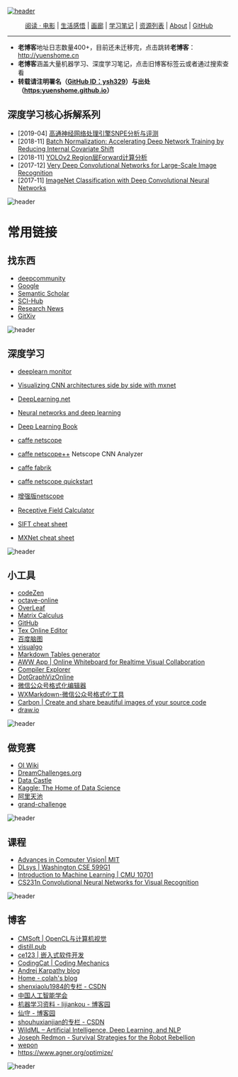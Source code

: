 [![header](./assets/header01.jpg)](https://yuenshome.github.io)

<center> <a href="./reading/" target="_blank">阅读 · 电影</a>  |  <a href="./life/" target="_blank">生活感悟</a>   |  <a href="./gallery/" target="_blank">画廊</a>   |   <a href="./study/" target="_blank">学习笔记</a>   |   <a href="./resource/" target="_blank">资源列表</a> |  <a href="./about/" target="_blank">About</a>  | <a href="https://github.com/ysh329" target="_blank">GitHub</a> </center>

------

- **老博客**地址日志数量400+，目前还未迁移完，点击跳转**老博客**：<a href="http://yuenshome.cn" target="_blank">http://yuenshome.cn</a>
- **老博客**涵盖大量机器学习、深度学习笔记，点击旧博客标签云或者通过搜索查看
- **转载请注明署名（[GitHub ID：ysh329](https://github.com/ysh329)）与出处（[https:yuenshome.github.io](https:yuenshome.github.io)）**

## 深度学习核心拆解系列


- [2019-04] [高通神经网络处理引擎SNPE分析与评测](../timeline/2019-04/snpe/)  
- [2018-11] [Batch Normalization: Accelerating Deep Network Training by Reducing Internal Covariate Shift](../timeline/2018-11/batchnorm/)
- [2018-11] [YOLOv2 Region层Forward计算分析](../timeline/2018-11/yolov2-region-source-code/)
- [2017-12] [Very Deep Convolutional Networks for Large-Scale Image Recognition](../timeline/2017-12/vgg/)
- [2017-11] [ImageNet Classification with Deep Convolutional Neural Networks](../timeline/2017-11/alexnet/) 

<script type="text/javascript" async src="https://cdn.mathjax.org/mathjax/latest/MathJax.js?config=TeX-MML-AM_CHTML"> </script>

![header](./assets/header14.jpg)

# 常用链接

## 找东西  
- <a href="https://deepcommunity.com" target="_blank">deepcommunity</a>    
- <a href="http://guge.suanfazu.com/" target="_blank">Google</a>  
- <a href="https://www.semanticscholar.org" target="_blank">Semantic Scholar</a>  
- <a href="http://www.sci-hub.cc/" target="_blank">SCI-Hub</a>  
- <a href="https://www.researchnews.com/" target="_blank">Research News</a>  
- <a href="https://gitxiv.com/" target="_blank">GitXiv</a>  

![header](./assets/header26.jpg)

## 深度学习  
- <a href="https://deeplearn.org" target="_blank">deeplearn monitor</a>    
- <a href="http://josephpcohen.com/w/visualizing-cnn-architectures-side-by-side-with-mxnet/" target="_blank">Visualizing CNN architectures side by side with mxnet</a>    
- <a href="http://deeplearning.net/" target="_blank">DeepLearning.net</a>  
- <a href="http://neuralnetworksanddeeplearning.com/index.html" target="_blank">Neural networks and deep learning </a>  
- <a href="http://www.deeplearningbook.org/" target="_blank">Deep Learning Book</a>  
- <a href="http://ethereon.github.io/netscope/#/editor" target="_blank">caffe netscope</a>  
- <a href="https://dgschwend.github.io/netscope/#/editor" target="_blank">caffe netscope++</a>  Netscope CNN Analyzer

- <a href="http://fabrik.cloudcv.org" target="_blank">caffe fabrik</a>  
- <a href="http://ethereon.github.io/netscope/quickstart.html" target="_blank">caffe netscope quickstart</a>  
- <a href="https://cwlacewe.github.io/netscope/quickstart.html" target="_blank">增强版netscope</a>  
- <a href="http://fomoro.com/tools/receptive-fields/" target="_blank">Receptive Field Calculator</a>  
- <a href="http://ufoym.com/" target="_blank">SIFT cheat sheet</a>  
- <a href="https://amazonaws-china.com/cn/blogs/ai/exploiting-the-unique-features-of-the-apache-mxnet-deep-learning-framework-with-a-cheat-sheet/" target="_blank">MXNet cheat sheet</a>  

![header](./assets/header36.jpg)

## 小工具  
- <a href="http://codezen.rishimohan.me" target="_blank">codeZen</a>  
- <a href="http://octave-online.net/" target="_blank">octave-online</a>  
- <a href="https://www.overleaf.com" target="_blank">OverLeaf</a>  
- <a href="http://www.matrixcalculus.org" target="_blank">Matrix Calculus</a>  
- <a href="https://github.com/" target="_blank">GitHub</a>  
- <a href="http://www.codecogs.com/latex/eqneditor.php" target="_blank">Tex Online Editor</a>  
- <a href="naotu.baidu.com" target="_blank">百度脑图</a>  
- <a href="https://visualgo.net/zh" target="_blank">visualgo</a>  
- <a href="http://www.tablesgenerator.com/markdown_tables" target="_blank">Markdown Tables generator</a>  
- <a href="https://awwapp.com/" target="_blank">AWW App | Online Whiteboard for Realtime Visual Collaboration</a>  
- <a href="https://godbolt.org/" target="_blank">Compiler Explorer</a>  
- <a href="https://dreampuf.github.io/GraphvizOnline" target="_blank">DotGraphVizOnline</a>  
- <a href="https://lab.lyric.im/wxformat/" target="_blank">微信公众号格式化编辑器</a>  
- <a href="http://md.barretlee.com/" target="_blank">WXMarkdown-微信公众号格式化工具</a>  
- <a href="https://carbon.now.sh/" target="_blank">Carbon | Create and share beautiful images of your source code</a>  
- <a href="https://app.diagrams.net/" target="_blank">draw.io</a>  


![header](./assets/header31.jpg)

## 做竞赛  
- <a href="https://oi-wiki.org/" target="_blank">OI Wiki</a>  
- <a href="http://dreamchallenges.org/" target="_blank">DreamChallenges.org</a>  
- <a href="http://www.pkbigdata.com/" target="_blank">Data Castle</a>  
- <a href="http://www.kaggle.com/" target="_blank">Kaggle: The Home of Data Science</a>  
- <a href="https://tianchi.aliyun.com" target="_blank">阿里天池</a>  
- <a href="https://grand-challenge.org/All_Challenges/" target="_blank">grand-challenge</a>  

![header](./assets/header23.jpg)

## 课程  
- <a href="http://6.869.csail.mit.edu/fa15/schedule.html" target="_blank">Advances in Computer Vision| MIT</a>  
- <a href="http://dlsys.cs.washington.edu/" target="_blank">DLsys | Washington CSE 599G1</a>  
- <a href="http://www.cs.cmu.edu/~epxing/Class/10701/" target="_blank">Introduction to Machine Learning | CMU 10701</a>  
- <a href="https://cs231n.github.io/convolutional-networks" target="_blank">CS231n Convolutional Neural Networks for Visual Recognition</a>   

![header](./assets/header25.jpg)

## 博客  
- <a href="http://www.cmsoft.com.br/" target="_blank">CMSoft | OpenCL与计算机视觉</a>  
- <a href="http://distill.pub/" target="_blank">distill.pub</a>  
- <a href="http://blog.csdn.net/ce123_zhouwei"  target="_blank">ce123 | 嵌入式软件开发</a>  
- <a href="codingcat.me" target="_blank">CodingCat | Coding Mechanics</a>  
- <a href="https://karpathy.github.io/" target="_blank">Andrej Karpathy blog</a>  
- <a href="https://colah.github.io/" target="_blank">Home - colah's blog</a>  
- <a href="http://blog.csdn.net/shenxiaolu1984" target="_blank">shenxiaolu1984的专栏 - CSDN</a>  
- <a href="http://caai.cn/index.php?s=/Home/Article/index/id/51.html" target="_blank">中国人工智能学会</a>  
- <a href="http://www.cnblogs.com/lijiankou/p/3300145.html"  
 target="_blank">机器学习资料 - lijiankou - 博客园</a>  
- <a href="http://www.cnblogs.com/shouhuxianjian/" target="_blank">仙守 - 博客园</a>  
- <a href="http://blog.csdn.net/shouhuxianjian" target="_blank">shouhuxianjian的专栏 - CSDN</a>  
- <a href="http://www.wildml.com/" target="_blank">WildML – Artificial Intelligence, Deep Learning, and NLP</a>  
- <a href="https://pjreddie.com/" target="_blank">Joseph Redmon - Survival Strategies for the Robot Rebellion</a>  
- <a href="http://wepon.me/" target="_blank">wepon</a>  
- <a href="https://www.agner.org/optimize/">https://www.agner.org/optimize/</a>

![header](./assets/header24.jpg)
